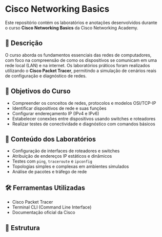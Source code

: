# Cisco Networking Basics

Este repositório contém os laboratórios e anotações desenvolvidos durante o curso **Cisco Networking Basics** da Cisco Networking Academy.

## 📘 Descrição

O curso aborda os fundamentos essenciais das redes de computadores, com foco na compreensão de como os dispositivos se comunicam em uma rede local (LAN) e na internet. Os laboratórios práticos foram realizados utilizando o **Cisco Packet Tracer**, permitindo a simulação de cenários reais de configuração e diagnóstico de redes.

## 🎯 Objetivos do Curso

- Compreender os conceitos de redes, protocolos e modelos OSI/TCP-IP
- Identificar dispositivos de rede e suas funções
- Configurar endereçamento IP (IPv4 e IPv6)
- Estabelecer conexões entre dispositivos usando switches e roteadores
- Realizar testes de conectividade e diagnóstico com comandos básicos

## 🧪 Conteúdo dos Laboratórios

- Configuração de interfaces de roteadores e switches
- Atribuição de endereços IP estáticos e dinâmicos
- Testes com `ping`, `traceroute` e `ipconfig`
- Topologias simples e complexas em ambientes simulados
- Análise de pacotes e tráfego de rede

## 🛠️ Ferramentas Utilizadas

- Cisco Packet Tracer
- Terminal CLI (Command Line Interface)
- Documentação oficial da Cisco

## 📂 Estrutura

